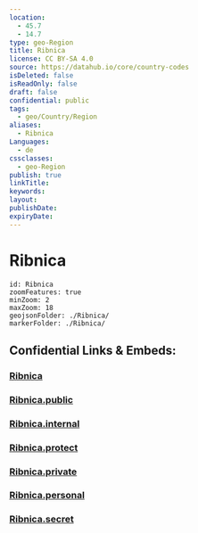 ```yaml
---
location:
  - 45.7
  - 14.7
type: geo-Region
title: Ribnica
license: CC BY-SA 4.0
source: https://datahub.io/core/country-codes
isDeleted: false
isReadOnly: false
draft: false
confidential: public
tags:
  - geo/Country/Region
aliases:
  - Ribnica
Languages:
  - de
cssclasses:
  - geo-Region
publish: true
linkTitle:
keywords:
layout:
publishDate:
expiryDate:
---
```


# Ribnica

```leaflet
id: Ribnica
zoomFeatures: true 
minZoom: 2 
maxZoom: 18
geojsonFolder: ./Ribnica/
markerFolder: ./Ribnica/
```


## Confidential Links & Embeds: 

### [Ribnica](/_Standards/Earth/Continent/Europe/Europe~Central/Slovenia/Regions~Slovenia/Jugovzhodna_Slovenija/counties~Jugovzhodna_Slovenija/Ribnica.md) 

### [Ribnica.public](/_public/Earth/Continent/Europe/Europe~Central/Slovenia/Regions~Slovenia/Jugovzhodna_Slovenija/counties~Jugovzhodna_Slovenija/Ribnica.public.md) 

### [Ribnica.internal](/_internal/Earth/Continent/Europe/Europe~Central/Slovenia/Regions~Slovenia/Jugovzhodna_Slovenija/counties~Jugovzhodna_Slovenija/Ribnica.internal.md) 

### [Ribnica.protect](/_protect/Earth/Continent/Europe/Europe~Central/Slovenia/Regions~Slovenia/Jugovzhodna_Slovenija/counties~Jugovzhodna_Slovenija/Ribnica.protect.md) 

### [Ribnica.private](/_private/Earth/Continent/Europe/Europe~Central/Slovenia/Regions~Slovenia/Jugovzhodna_Slovenija/counties~Jugovzhodna_Slovenija/Ribnica.private.md) 

### [Ribnica.personal](/_personal/Earth/Continent/Europe/Europe~Central/Slovenia/Regions~Slovenia/Jugovzhodna_Slovenija/counties~Jugovzhodna_Slovenija/Ribnica.personal.md) 

### [Ribnica.secret](/_secret/Earth/Continent/Europe/Europe~Central/Slovenia/Regions~Slovenia/Jugovzhodna_Slovenija/counties~Jugovzhodna_Slovenija/Ribnica.secret.md)


